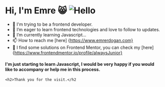 # Hi, I'm Emre :smile_cat: ![Hello](https://images.app.goo.gl/qwgFAc3txyfEv8tk7)



- 👋 I'm trying to be a frontend developer. 
- 👀 I’m eager to learn frontend technologies and love to follow to updates.
- 🌱 I’m currently learning Javascript...
- 📫 How to reach me [here] {https://www.emrerdogan.com}
- 🎯 I find some solutions on Frontend Mentor, you can check my [here] {https://www.frontendmentor.io/profile/alwaysJunior}

#### I'm just starting to learn Javascript, I would be very happy if you would like to accompany or help me in this process.

`<h2>Thank you for the visit.</h2`
